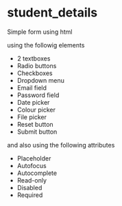 # student_details
Simple form using html

using the followig elements
- 2 textboxes
- Radio buttons
- Checkboxes
- Dropdown menu
- Email field
- Password field
- Date picker
- Colour picker
- File picker
- Reset button
- Submit button

and also using the following attributes
- Placeholder
- Autofocus
- Autocomplete
- Read-only
- Disabled
- Required
